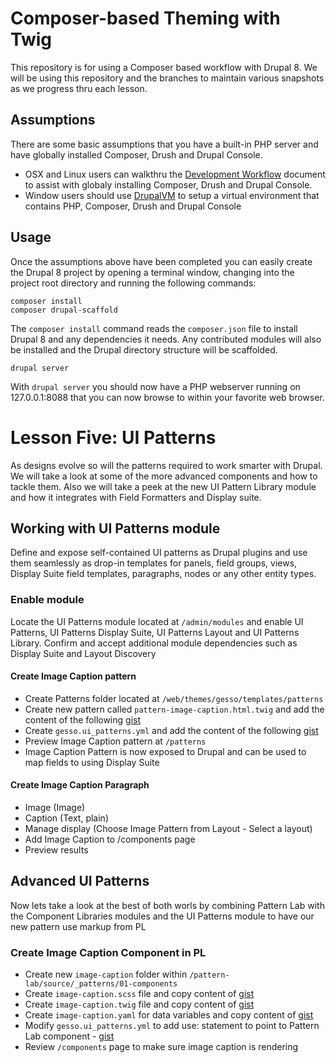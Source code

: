 # Composer-based Theming with Twig
This repository is for using a Composer based workflow with Drupal 8.  We will be using this repository and the branches to maintain various snapshots as we progress thru each lesson.

## Assumptions
There are some basic assumptions that you have a built-in PHP server and have globally installed Composer, Drush and Drupal Console.
- OSX and Linux users can walkthru the [Development Workflow](https://github.com/chazchumley/component-training/blob/master/docs/developer-workflow.pdf) document to assist with globaly installing Composer, Drush and Drupal Console.
- Window users should use [DrupalVM](https://www.drupalvm.com/) to setup a virtual environment that contains PHP, Composer, Drush and Drupal Console

## Usage
Once the assumptions above have been completed you can easily create the Drupal 8 project by opening a terminal window, changing into the project root directory and running the following commands:

```
composer install
composer drupal-scaffold
```
The `composer install` command reads the `composer.json` file to install Drupal 8 and any dependencies it needs.  Any contributed modules will also be installed and the Drupal directory structure will be scaffolded.

```
drupal server
```
With `drupal server` you should now have a PHP webserver running on 127.0.0.1:8088 that you can now browse to within your favorite web browser.

# Lesson Five: UI Patterns
As designs evolve so will the patterns required to work smarter with Drupal.  We will take a look at some of the more advanced components and how to tackle them.  Also we will take a peek at the new UI Pattern Library module and how it integrates with Field Formatters and Display suite.

## Working with UI Patterns module
Define and expose self-contained UI patterns as Drupal plugins and use them seamlessly as drop-in templates for panels, field groups, views, Display Suite field templates, paragraphs, nodes or any other entity types.

### Enable module
Locate the UI Patterns module located at `/admin/modules` and enable UI Patterns, UI Patterns Display Suite, UI Patterns Layout and UI Patterns Library.  Confirm and accept additional module dependencies such as Display Suite and Layout Discovery

#### Create Image Caption pattern
- Create Patterns folder located at `/web/themes/gesso/templates/patterns`
- Create new pattern called `pattern-image-caption.html.twig` and add the content of the following [gist](https://gist.github.com/chazchumley/29c343837081cbc8a63dfb922231cc89)
- Create `gesso.ui_patterns.yml` and add the content of the following [gist](https://gist.github.com/chazchumley/39ee501d8863a1f916da42949118a601)
- Preview Image Caption pattern at `/patterns`
- Image Caption Pattern is now exposed to Drupal and can be used to map fields to using Display Suite

#### Create Image Caption Paragraph
- Image (Image)
- Caption (Text, plain)
- Manage display (Choose Image Pattern from Layout - Select a layout)
- Add Image Caption to /components page
- Preview results

## Advanced UI Patterns
Now lets take a look at the best of both worls by combining Pattern Lab with the Component Libraries modules and the UI Patterns module to have our new pattern use markup from PL

### Create Image Caption Component in PL
- Create new `image-caption` folder within `/pattern-lab/source/_patterns/01-components`
- Create `image-caption.scss` file and copy content of [gist](https://gist.github.com/chazchumley/75a80d84308408460621908b30a02cf0)
- Create `image-caption.twig` file and copy content of [gist](https://gist.github.com/chazchumley/44a8a25f0b8719325bcda68f03b77bb6)
- Create `image-caption.yaml` for data variables and copy content of [gist](https://gist.github.com/chazchumley/9724a8c48c73e7dbd6e2e736cc8bc06f)
- Modify `gesso.ui_patterns.yml` to add use: statement to point to Pattern Lab component - [gist](https://gist.github.com/chazchumley/642434aa7583a14d38b2a554094d412f)
- Review `/components` page to make sure image caption is rendering
